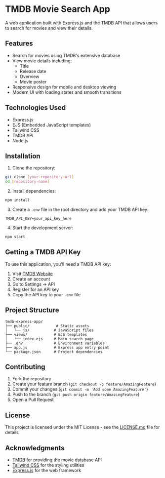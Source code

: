 # TMDB Movie Search App

A web application built with Express.js and the TMDB API that allows users to search for movies and view their details.

## Features

- Search for movies using TMDB's extensive database
- View movie details including:
  - Title
  - Release date
  - Overview
  - Movie poster
- Responsive design for mobile and desktop viewing
- Modern UI with loading states and smooth transitions

## Technologies Used

- Express.js
- EJS (Embedded JavaScript templates)
- Tailwind CSS
- TMDB API
- Node.js

## Installation

1. Clone the repository:
```bash
git clone [your-repository-url]
cd [repository-name]
```

2. Install dependencies:
```bash
npm install
```

3. Create a `.env` file in the root directory and add your TMDB API key:
```env
TMDB_API_KEY=your_api_key_here
```

4. Start the development server:
```bash
npm start
```

## Getting a TMDB API Key

To use this application, you'll need a TMDB API key:

1. Visit [TMDB Website](https://www.themoviedb.org/)
2. Create an account
3. Go to Settings -> API
4. Register for an API key
5. Copy the API key to your `.env` file

## Project Structure

```
tmdb-express-app/
├── public/            # Static assets
│   └── js/           # JavaScript files
├── views/            # EJS templates
│   └── index.ejs     # Main search page
├── .env              # Environment variables
├── app.js            # Express app entry point
└── package.json      # Project dependencies
```

## Contributing

1. Fork the repository
2. Create your feature branch (`git checkout -b feature/AmazingFeature`)
3. Commit your changes (`git commit -m 'Add some AmazingFeature'`)
4. Push to the branch (`git push origin feature/AmazingFeature`)
5. Open a Pull Request

## License

This project is licensed under the MIT License - see the [LICENSE.md](LICENSE.md) file for details

## Acknowledgments

- [TMDB](https://www.themoviedb.org/) for providing the movie database API
- [Tailwind CSS](https://tailwindcss.com/) for the styling utilities
- [Express.js](https://expressjs.com/) for the web framework